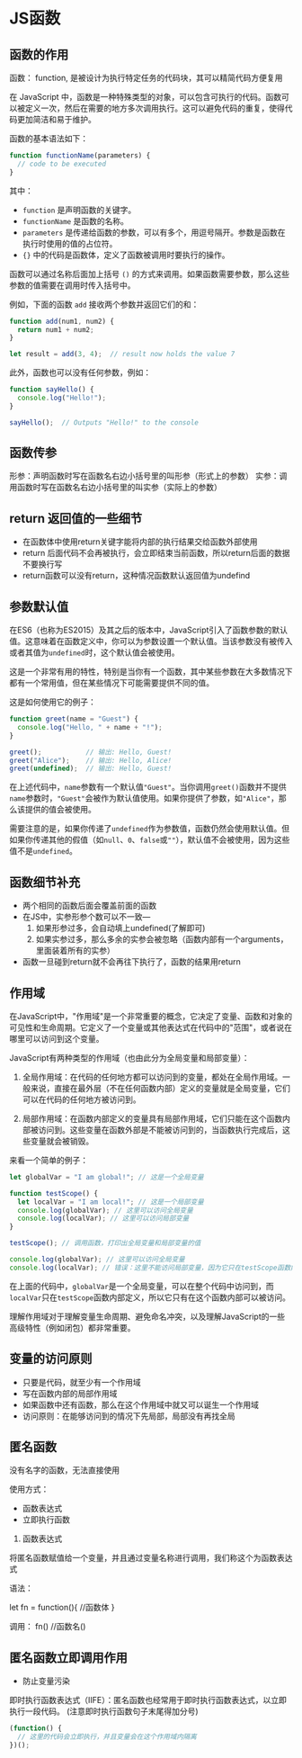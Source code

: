 # JS函数

 ## 函数的作用

 函数： function, 是被设计为执行特定任务的代码块，其可以精简代码方便复用

 在 JavaScript 中，函数是一种特殊类型的对象，可以包含可执行的代码。函数可以被定义一次，然后在需要的地方多次调用执行。这可以避免代码的重复，使得代码更加简洁和易于维护。

函数的基本语法如下：

```javascript
function functionName(parameters) {
  // code to be executed
}
```

其中：

- `function` 是声明函数的关键字。
- `functionName` 是函数的名称。
- `parameters` 是传递给函数的参数，可以有多个，用逗号隔开。参数是函数在执行时使用的值的占位符。
- `{}` 中的代码是函数体，定义了函数被调用时要执行的操作。

函数可以通过名称后面加上括号 `()` 的方式来调用。如果函数需要参数，那么这些参数的值需要在调用时传入括号中。

例如，下面的函数 `add` 接收两个参数并返回它们的和：

```javascript
function add(num1, num2) {  
  return num1 + num2;
}

let result = add(3, 4);  // result now holds the value 7
```

此外，函数也可以没有任何参数，例如：

```javascript
function sayHello() {
  console.log("Hello!");
}

sayHello();  // Outputs "Hello!" to the console
```


## 函数传参

形参：声明函数时写在函数名右边小括号里的叫形参（形式上的参数）
实参：调用函数时写在函数名右边小括号里的叫实参（实际上的参数）

## return 返回值的一些细节

- 在函数体中使用return关键字能将内部的执行结果交给函数外部使用
- return 后面代码不会再被执行，会立即结束当前函数，所以return后面的数据不要换行写
- return函数可以没有return，这种情况函数默认返回值为undefind



## 参数默认值

在ES6（也称为ES2015）及其之后的版本中，JavaScript引入了函数参数的默认值。这意味着在函数定义中，你可以为参数设置一个默认值。当该参数没有被传入或者其值为`undefined`时，这个默认值会被使用。

这是一个非常有用的特性，特别是当你有一个函数，其中某些参数在大多数情况下都有一个常用值，但在某些情况下可能需要提供不同的值。

这是如何使用它的例子：

```javascript
function greet(name = "Guest") {
  console.log("Hello, " + name + "!");
}

greet();           // 输出: Hello, Guest!
greet("Alice");    // 输出: Hello, Alice!
greet(undefined);  // 输出: Hello, Guest!
```

在上述代码中，`name`参数有一个默认值`"Guest"`。当你调用`greet()`函数并不提供`name`参数时，`"Guest"`会被作为默认值使用。如果你提供了参数，如`"Alice"`，那么该提供的值会被使用。

需要注意的是，如果你传递了`undefined`作为参数值，函数仍然会使用默认值。但如果你传递其他的假值（如`null`、`0`、`false`或`""`），默认值不会被使用，因为这些值不是`undefined`。




## 函数细节补充

- 两个相同的函数后面会覆盖前面的函数
- 在JS中，实参形参个数可以不一致—
  1. 如果形参过多，会自动填上undefined(了解即可)
  2. 如果实参过多，那么多余的实参会被忽略（函数内部有一个arguments，里面装着所有的实参）
- 函数一旦碰到return就不会再往下执行了，函数的结果用return


## 作用域

在JavaScript中，"作用域"是一个非常重要的概念，它决定了变量、函数和对象的可见性和生命周期。它定义了一个变量或其他表达式在代码中的"范围"，或者说在哪里可以访问到这个变量。

JavaScript有两种类型的作用域（也由此分为全局变量和局部变量）：

1. 全局作用域：在代码的任何地方都可以访问到的变量，都处在全局作用域。一般来说，直接在最外层（不在任何函数内部）定义的变量就是全局变量，它们可以在代码的任何地方被访问到。

2. 局部作用域：在函数内部定义的变量具有局部作用域，它们只能在这个函数内部被访问到。这些变量在函数外部是不能被访问到的，当函数执行完成后，这些变量就会被销毁。

来看一个简单的例子：

```javascript 
let globalVar = "I am global!"; // 这是一个全局变量

function testScope() {
  let localVar = "I am local!"; // 这是一个局部变量
  console.log(globalVar); // 这里可以访问全局变量
  console.log(localVar); // 这里可以访问局部变量
}

testScope(); // 调用函数，打印出全局变量和局部变量的值

console.log(globalVar); // 这里可以访问全局变量
console.log(localVar); // 错误：这里不能访问局部变量，因为它只在testScope函数内部定义
```

在上面的代码中，`globalVar`是一个全局变量，可以在整个代码中访问到，而`localVar`只在`testScope`函数内部定义，所以它只有在这个函数内部可以被访问。

理解作用域对于理解变量生命周期、避免命名冲突，以及理解JavaScript的一些高级特性（例如闭包）都非常重要。



## 变量的访问原则

- 只要是代码，就至少有一个作用域
- 写在函数内部的局部作用域
- 如果函数中还有函数，那么在这个作用域中就又可以诞生一个作用域
- 访问原则：在能够访问到的情况下先局部，局部没有再找全局


## 匿名函数

没有名字的函数，无法直接使用

使用方式：
- 函数表达式
- 立即执行函数


1. 函数表达式

将匿名函数赋值给一个变量，并且通过变量名称进行调用，我们称这个为函数表达式

语法：

let fn = function(){
  //函数体
}

调用：
fn()  //函数名()

## 匿名函数立即调用作用

- 防止变量污染

即时执行函数表达式（IIFE）：匿名函数也经常用于即时执行函数表达式，以立即执行一段代码。
(注意即时执行函数句子末尾得加分号)

```js 
(function() {
  // 这里的代码会立即执行，并且变量会在这个作用域内隔离
})();

```
